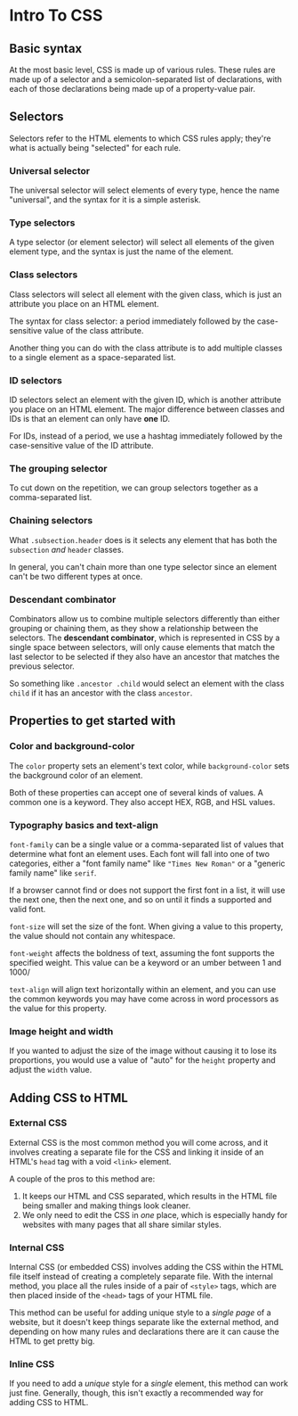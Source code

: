 # Intro To CSS

## Basic syntax

At the most basic level, CSS is made up of various rules. These rules are made up
of a selector and a semicolon-separated list of declarations, with each of those
declarations being made up of a property-value pair.

## Selectors

Selectors refer to the HTML elements to which CSS rules apply; they're what is
actually being "selected" for each rule.

### Universal selector

The universal selector will select elements of every type, hence the name
"universal", and the syntax for it is a simple asterisk.

### Type selectors

A type selector (or element selector) will select all elements of the given element
type, and the syntax is just the name of the element.

### Class selectors

Class selectors will select all element with the given class, which is just an
attribute you place on an HTML element.

The syntax for class selector: a period immediately followed by the case-sensitive
value of the class attribute.

Another thing you can do with the class attribute is to add multiple classes to a
single element as a space-separated list.

### ID selectors

ID selectors select an element with the given ID, which is another attribute you
place on an HTML element. The major difference between classes and IDs is that an
element can only have **one** ID.

For IDs, instead of a period, we use a hashtag immediately followed by the case-sensitive
value of the ID attribute.

### The grouping selector

To cut down on the repetition, we can group selectors together as a comma-separated
list.

### Chaining selectors

What `.subsection.header` does is it selects any element that has both the
`subsection` _and_ `header` classes.

In general, you can't chain more than one type selector since an element can't be
two different types at once.

### Descendant combinator

Combinators allow us to combine multiple selectors differently than either grouping
or chaining them, as they show a relationship between the selectors. The **descendant
combinator**, which is represented in CSS by a single space between selectors, will
only cause elements that match the last selector to be selected if they also have
an ancestor that matches the previous selector.

So something like `.ancestor .child` would select an element with the class `child`
if it has an ancestor with the class `ancestor`.

## Properties to get started with

### Color and background-color

The `color` property sets an element's text color, while `background-color` sets
the background color of an element.

Both of these properties can accept one of several kinds of values. A common one
is a keyword. They also accept HEX, RGB, and HSL values.

### Typography basics and text-align

`font-family` can be a single value or a comma-separated list of values that determine
what font an element uses. Each font will fall into one of two categories, either
a "font family name" like `"Times New Roman"` or a "generic family name" like `serif`.

If a browser cannot find or does not support the first font in a list, it will use
the next one, then the next one, and so on until it finds a supported and valid font.

`font-size` will set the size of the font. When giving a value to this property,
the value should not contain any whitespace.

`font-weight` affects the boldness of text, assuming the font supports the specified
weight. This value can be a keyword or an umber between 1 and 1000/

`text-align` will align text horizontally within an element, and you can use the
common keywords you may have come across in word processors as the value for this
property.

### Image height and width

If you wanted to adjust the size of the image without causing it to lose its
proportions, you would use a value of "auto" for the `height` property and adjust
the `width` value.

## Adding CSS to HTML

### External CSS

External CSS is the most common method you will come across, and it involves creating
a separate file for the CSS and linking it inside of an HTML's `head` tag with a
void `<link>` element.

A couple of the pros to this method are:

1. It keeps our HTML and CSS separated, which results in the HTML file being smaller
   and making things look cleaner.
2. We only need to edit the CSS in _one_ place, which is especially handy for websites
   with many pages that all share similar styles.

### Internal CSS

Internal CSS (or embedded CSS) involves adding the CSS within the HTML file itself
instead of creating a completely separate file. With the internal method, you place
all the rules inside of a pair of `<style>` tags, which are then placed inside of
the `<head>` tags of your HTML file.

This method can be useful for adding unique style to a _single page_ of a website,
but it doesn't keep things separate like the external method, and depending on
how many rules and declarations there are it can cause the HTML to get pretty big.

### Inline CSS

If you need to add a _unique_ style for a _single_ element, this method can work
just fine. Generally, though, this isn't exactly a recommended way for adding CSS
to HTML.
